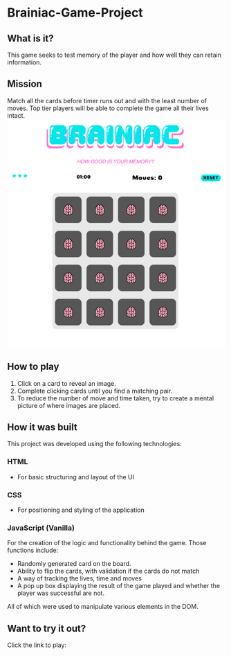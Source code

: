 # Brainiac-Game-Project

## What is it?

This game seeks to test memory of the player and how well they can retain information.
 
## Mission
Match all the cards before timer runs out and with the least number of moves. Top tier players will be able to complete the game all their lives intact.  
![snippet](assets/Brainiac-snap.png)

## How to play
1.	Click on a card to reveal an image.
2.	Complete clicking cards until you find a matching pair.
3.	To reduce the number of move and time taken, try to create a mental picture of where images are placed.  

## How it was built
This project was developed using the following technologies:
### HTML
* For basic structuring and layout of the UI
### CSS
* For positioning and styling of the application
### JavaScript (Vanilla)
For the creation of the logic and functionality behind the game. Those functions include:
* Randomly generated card on the board.
*	Ability to flip the cards, with validation if the cards do not match
*	A way of tracking the lives, time and moves
*	A pop up box displaying the result of the game played and whether the player was successful are not.

All of which were used to manipulate various elements in the DOM.

## Want to try it out?

Click the link to play: 

